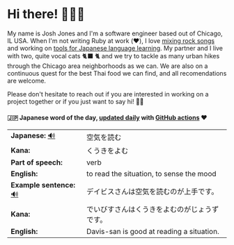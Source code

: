 # Hi there! 🙇🏼‍♂️

My name is Josh Jones and I'm a software engineer based out of Chicago, IL USA. When I'm not writing Ruby at work (❤️), I love [mixing rock songs](https://www.musiclikeyoumeanit.com/) and working on [tools for Japanese language learning](https://github.com/stars/jhunschejones/lists/japanese-language-learning). My partner and I live with two, quite vocal cats 🐈‍⬛ 🐈 and we try to tackle as many urban hikes through the Chicago area neighborhoods as we can. We are also on a continuous quest for the best Thai food we can find, and all recomendations are welcome. 

Please don't hesitate to reach out if you are interested in working on a project together or if you just want to say hi! 👋🏻

#### 🇯🇵 Japanese word of the day, [updated daily](https://github.com/jhunschejones/jhunschejones/blob/main/wotd.rb) with [GitHub actions](https://github.com/jhunschejones/jhunschejones/blob/main/.github/workflows/readme_update.yml) ❤️

<!-- START WORD OF THE DAY -->
<table>
  <tr><td><strong>Japanese:</strong> <a href="https://wotd.transparent.com/japanese/2021/words/JPNjp_00103.mp3">🔊</a></td><td>空気を読む</td></tr>
  <tr><td><strong>Kana:</strong></td><td>くうきをよむ</td></tr>
  <tr><td><strong>Part of speech:</strong></td><td>verb</td></tr>
  <tr><td><strong>English:</strong></td><td>to read the situation, to sense the mood</td></tr>
  <tr><td><strong>Example sentence:</strong> <a href="https://wotd.transparent.com/japanese/2021/sentences/JPNjp_00469.mp3">🔊</a></td><td>デイビスさんは空気を読むのが上手です。</td></tr>
  <tr><td><strong>Kana:</strong></td><td>でいびすさんはくうきをよむのがじょうずです。</td></tr>
  <tr><td><strong>English:</strong></td><td>Davis-san is good at reading a situation.</td></tr>
</table>
<!-- END WORD OF THE DAY -->
